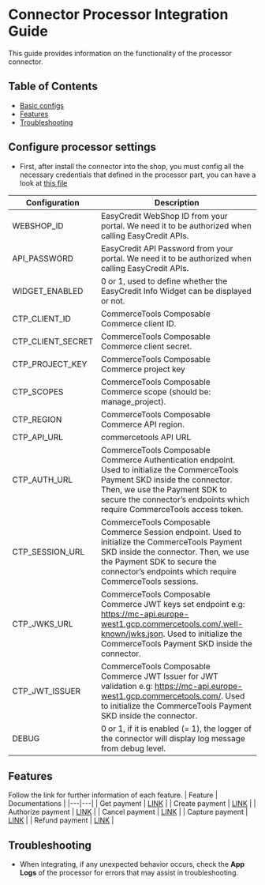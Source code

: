 # Connector Processor Integration Guide

This guide provides information on the functionality of the processor connector.

## Table of Contents

- [Basic configs](#configure-processor-settings)
- [Features](#features)
- [Troubleshooting](#troubleshooting)

## Configure processor settings

- First, after install the connector into the shop, you must config all the necessary credentials that defined in the processor part, you can have a look at [this file](../connect.yaml)

| Configuration | Description |
| --- | --- |
| WEBSHOP_ID | EasyCredit WebShop ID from your portal. We need it to be authorized when calling EasyCredit APIs. |
| API_PASSWORD | EasyCredit API Password from your portal. We need it to be authorized when calling EasyCredit APIs. |
| WIDGET_ENABLED | 0 or 1, used to define whether the EasyCredit Info Widget can be displayed or not. |
| CTP_CLIENT_ID | CommerceTools Composable Commerce client ID. |
| CTP_CLIENT_SECRET | CommerceTools Composable Commerce client secret. |
| CTP_PROJECT_KEY | CommerceTools Composable Commerce project key |
| CTP_SCOPES | CommerceTools Composable Commerce scope (should be: manage_project). |
| CTP_REGION | CommerceTools Composable Commerce API region. |
| CTP_API_URL | commercetools API URL |
| CTP_AUTH_URL | CommerceTools Composable Commerce Authentication endpoint. Used to initialize the CommerceTools Payment SKD inside the connector. Then, we use the Payment SDK to secure the connector’s endpoints which require CommerceTools access token. |
| CTP_SESSION_URL | CommerceTools Composable Commerce Session endpoint. Used to initialize the CommerceTools Payment SKD inside the connector. Then, we use the Payment SDK to secure the connector’s endpoints which require CommerceTools sessions. |
| CTP_JWKS_URL | CommerceTools Composable Commerce JWT keys set endpoint e.g: https://mc-api.europe-west1.gcp.commercetools.com/.well-known/jwks.json. Used to initialize the CommerceTools Payment SKD inside the connector. |
| CTP_JWT_ISSUER |  CommerceTools Composable Commerce JWT Issuer for JWT validation e.g: https://mc-api.europe-west1.gcp.commercetools.com/. Used to initialize the CommerceTools Payment SKD inside the connector. |
| DEBUG | 0 or 1, if it is enabled (= 1), the logger of the connector will display log message from debug level. |

## Features
Follow the link for further information of each feature.
| Feature | Documentations |
|---|---|
| Get payment | [LINK](/docs/GetPayment.md) |
| Create payment | [LINK](/docs/CreatePayment.md) |
| Authorize payment | [LINK](/docs/AuthorizePayment.md) |
| Cancel payment | [LINK](/docs/CancelPayment.md) |
| Capture payment | [LINK](/docs/CapturePayment.md) |
| Refund payment | [LINK](/docs/RefundPayment.md) |

## Troubleshooting

- When integrating, if any unexpected behavior occurs, check the **App Logs** of the processor for errors that may assist in troubleshooting.
